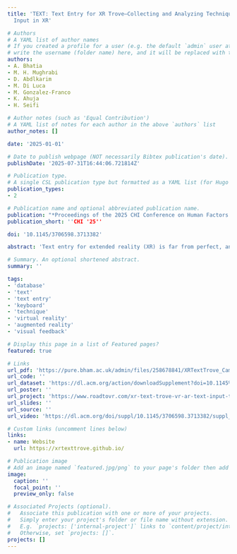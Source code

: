 ```yaml
---
title: 'TEXT: Text Entry for XR Trove—Collecting and Analyzing Techniques for Text
  Input in XR'

# Authors
# A YAML list of author names
# If you created a profile for a user (e.g. the default `admin` user at `content/authors/admin/`), 
# write the username (folder name) here, and it will be replaced with their full name and linked to their profile.
authors:
- A. Bhatia
- M. H. Mughrabi
- D. Abdlkarim
- M. Di Luca
- M. Gonzalez-Franco
- K. Ahuja
- H. Seifi

# Author notes (such as 'Equal Contribution')
# A YAML list of notes for each author in the above `authors` list
author_notes: []

date: '2025-01-01'

# Date to publish webpage (NOT necessarily Bibtex publication's date).
publishDate: '2025-07-31T16:44:06.721814Z'

# Publication type.
# A single CSL publication type but formatted as a YAML list (for Hugo requirements).
publication_types:
- 2

# Publication name and optional abbreviated publication name.
publication: "*Proceedings of the 2025 CHI Conference on Human Factors in Computing Systems*"
publication_short: ''CHI '25''

doi: '10.1145/3706598.3713382'

abstract: 'Text entry for extended reality (XR) is far from perfect, and a variety of text entry techniques (TETs) have been proposed to fit various contexts of use. However, comparing between TETs remains challenging due to the lack of a consolidated collection of techniques, and limited understanding of how interaction attributes of a technique (e.g., presence of visual feedback) impact user performance. To address these gaps, this paper examines the current landscape of XR TETs by creating a database of 176 different techniques. We analyze this database to highlight trends in the design of these techniques, the metrics used to evaluate them, and how various interaction attributes impact these metrics. We discuss implications for future techniques and present TEXT: Text Entry for XR Trove, an interactive online tool to navigate our database.'

# Summary. An optional shortened abstract.
summary: ''

tags: 
- 'database'
- 'text'
- 'text entry'
- 'keyboard'
- 'technique'
- 'virtual reality'
- 'augmented reality'
- 'visual feedback'

# Display this page in a list of Featured pages?
featured: true

# Links
url_pdf: 'https://pure.bham.ac.uk/admin/files/258678841/XRTextTrove_Camera_Ready.pdf'
url_code: ''
url_dataset: 'https://dl.acm.org/action/downloadSupplement?doi=10.1145%2F3706598.3713382&file=pn7274.json'
url_poster: ''
url_project: 'https://www.roadtovr.com/xr-text-trove-vr-ar-text-input-typing-technique-catalog-max-di-luca/'
url_slides: ''
url_source: ''
url_video: 'https://dl.acm.org/doi/suppl/10.1145/3706598.3713382/suppl_file/pn7274-talk-video.mp4'

# Custom links (uncomment lines below)
links:
- name: Website
  url: https://xrtexttrove.github.io/

# Publication image
# Add an image named `featured.jpg/png` to your page's folder then add a caption below.
image:
  caption: ''
  focal_point: ''
  preview_only: false

# Associated Projects (optional).
#   Associate this publication with one or more of your projects.
#   Simply enter your project's folder or file name without extension.
#   E.g. `projects: ['internal-project']` links to `content/project/internal-project/index.md`.
#   Otherwise, set `projects: []`.
projects: []
---
```



